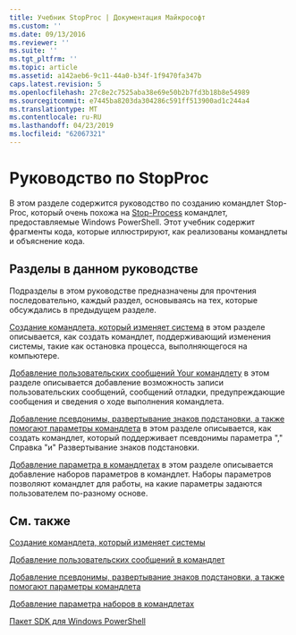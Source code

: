 ```yaml
---
title: Учебник StopProc | Документация Майкрософт
ms.custom: ''
ms.date: 09/13/2016
ms.reviewer: ''
ms.suite: ''
ms.tgt_pltfrm: ''
ms.topic: article
ms.assetid: a142aeb6-9c11-44a0-b34f-1f9470fa347b
caps.latest.revision: 5
ms.openlocfilehash: 27c8e2c7525aba38e69e50b2b7fd3b18b8e54989
ms.sourcegitcommit: e7445ba8203da304286c591ff513900ad1c244a4
ms.translationtype: MT
ms.contentlocale: ru-RU
ms.lasthandoff: 04/23/2019
ms.locfileid: "62067321"
---
```

# <a name="stopproc-tutorial"></a>Руководство по StopProc

В этом разделе содержится руководство по созданию командлет Stop-Proc, который очень похожа на [Stop-Process](/powershell/module/Microsoft.PowerShell.Management/Stop-Process) командлет, предоставляемые Windows PowerShell. Этот учебник содержит фрагменты кода, которые иллюстрируют, как реализованы командлеты и объяснение кода.

## <a name="topics-in-this-tutorial"></a>Разделы в данном руководстве

Подразделы в этом руководстве предназначены для прочтения последовательно, каждый раздел, основываясь на тех, которые обсуждались в предыдущем разделе.

[Создание командлета, который изменяет система](./creating-a-cmdlet-that-modifies-the-system.md) в этом разделе описывается, как создать командлет, поддерживающий изменения системы, такие как остановка процесса, выполняющегося на компьютере.

[Добавление пользовательских сообщений Your командлету](./adding-user-messages-to-your-cmdlet.md) в этом разделе описывается добавление возможность записи пользовательских сообщений, сообщений отладки, предупреждающие сообщения и сведения о ходе выполнения командлета.

[Добавление псевдонимы, развертывание знаков подстановки, а также помогают параметры командлета](./adding-aliases-wildcard-expansion-and-help-to-cmdlet-parameters.md) в этом разделе описывается, как создать командлет, который поддерживает псевдонимы параметра "," Справка "и" Развертывание знаков подстановки.

[Добавление параметра в командлетах](./adding-parameter-sets-to-a-cmdlet.md) в этом разделе описывается добавление наборов параметров в командлет. Наборы параметров позволяют командлет для работы, на какие параметры задаются пользователем по-разному основе.

## <a name="see-also"></a>См. также

[Создание командлета, который изменяет системы](./creating-a-cmdlet-that-modifies-the-system.md)

[Добавление пользовательских сообщений в командлет](./adding-user-messages-to-your-cmdlet.md)

[Добавление псевдонимы, развертывание знаков подстановки, а также помогают параметры командлета](./adding-aliases-wildcard-expansion-and-help-to-cmdlet-parameters.md)

[Добавление параметра наборов в командлетах](./adding-parameter-sets-to-a-cmdlet.md)

[Пакет SDK для Windows PowerShell](../windows-powershell-reference.md)
